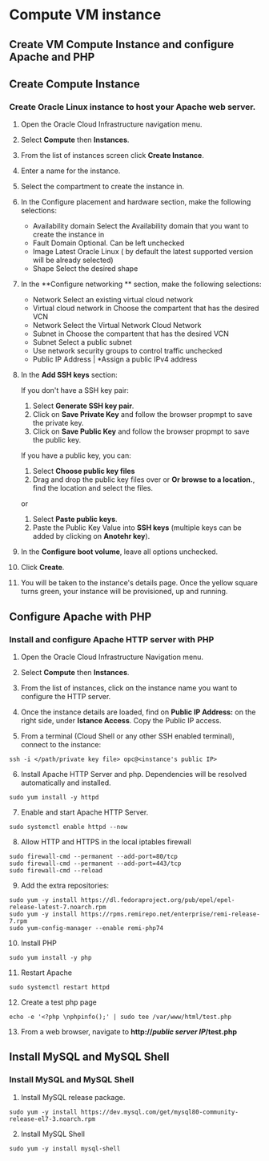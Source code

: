 # Compute VM instance

## Create VM Compute Instance and configure Apache and PHP

## Create Compute Instance

### Create Oracle Linux instance to host your Apache web server.

1. Open the Oracle Cloud Infrastructure navigation menu.

2. Select **Compute** then **Instances**.

3. From the list of instances screen click **Create Instance**.

4. Enter a name for the instance.

5. Select the compartment to create the instance in.

6. In the Configure placement and hardware section, make the following selections:

    * Availability domain Select the Availability domain that you want to create the instance in
    * Fault Domain Optional. Can be left unchecked
    * Image Latest Oracle Linux ( by default the latest supported version will be already selected)
    * Shape Select the desired shape

7. In the **Configure networking ** section, make the following selections:

    * Network Select an existing virtual cloud network
    * Virtual cloud network in Choose the compartent that has the desired VCN
    * Network Select the Virtual Network Cloud Network
    * Subnet in Choose the compartent that has the desired VCN
    * Subnet Select a public subnet
    * Use network security groups to control traffic unchecked
    * Public IP Address |  *Assign a public IPv4 address
    
8. In the **Add SSH keys** section:

    If you don't have a SSH key pair: 
    1. Select **Generate SSH key pair**.
    2. Click on **Save Private Key** and follow the browser propmpt to save the private key.
    3. Click on **Save Public Key** and follow the browser propmpt to save the public key.

    If you have a public key, you can:
    
    1. Select **Choose public key files**
    2. Drag and drop the public key files over or **Or browse to a location.**, find the location and select the files.

    or

    1. Select **Paste public keys**.
    2. Paste the Public Key Value into **SSH keys** (multiple keys can be added by clicking on **Anotehr key**).


9. In the **Configure boot volume**, leave all options unchecked.

10. Click **Create**.

11. You will be taken to the instance's details page. Once the yellow square turns green, your instance will be provisioned, up and running. 


## Configure Apache with PHP

### Install and configure Apache HTTP server with PHP

1. Open the Oracle Cloud Infrastructure Navigation menu.

2. Select **Compute** then **Instances**.

3. From the list of instances, click on the instance name you want to configure the HTTP server.

4. Once the instance details are loaded, find on **Public IP Address:** on the right side, under **Istance Access**. Copy the Public IP access.

5. From a terminal (Cloud Shell or any other SSH enabled terminal), connect to the instance:

```
ssh -i </path/private key file> opc@<instance's public IP>

```

6. Install Apache HTTP Server and php. Dependencies will be resolved automatically and installed.

```
sudo yum install -y httpd

```
7. Enable and start Apache HTTP Server.

```
sudo systemctl enable httpd --now 

```
8. Allow HTTP and HTTPS in the local iptables firewall 

```
sudo firewall-cmd --permanent --add-port=80/tcp
sudo firewall-cmd --permanent --add-port=443/tcp
sudo firewall-cmd --reload
```

9. Add the extra repositories:

```
sudo yum -y install https://dl.fedoraproject.org/pub/epel/epel-release-latest-7.noarch.rpm
sudo yum -y install https://rpms.remirepo.net/enterprise/remi-release-7.rpm
sudo yum-config-manager --enable remi-php74
```

10. Install PHP

```
sudo yum install -y php 
```

11. Restart Apache

```
sudo systemctl restart httpd
```

12. Create a test php page

```
echo -e '<?php \nphpinfo();' | sudo tee /var/www/html/test.php
```

13. From a web browser, navigate to **http://*public server IP*/test.php**


## Install MySQL and MySQL Shell

### Install MySQL and MySQL Shell

1. Install MySQL release package.


```
sudo yum -y install https://dev.mysql.com/get/mysql80-community-release-el7-3.noarch.rpm
```

2. Install MySQL Shell

```
sudo yum -y install mysql-shell
```